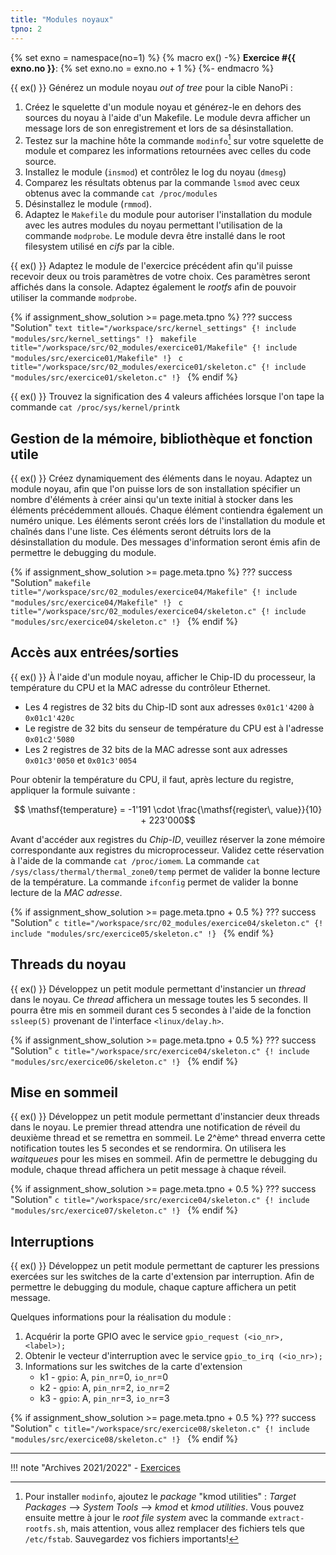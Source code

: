```yaml
---
title: "Modules noyaux"
tpno: 2
---
```


{% set exno = namespace(no=1) %}
{% macro ex() -%}
**Exercice #{{ exno.no }}**: {% set exno.no = exno.no + 1 %}
{%- endmacro %}

{{ ex() }} Générez un module noyau _out of tree_ pour la cible NanoPi :

1. Créez le squelette d'un module noyau et générez-le en dehors des sources du noyau à l'aide
    d'un Makefile. Le module devra afficher un message lors de son enregistrement et lors de sa
    désinstallation.
2. Testez sur la machine hôte la commande `modinfo`[^1] sur votre squelette de module et
    comparez les informations retournées avec celles du code source.
3. Installez le module (`insmod`) et contrôlez le log du noyau (`dmesg`)
4. Comparez les résultats obtenus par la commande `lsmod` avec ceux obtenus avec la
    commande `cat /proc/modules`
5. Désinstallez le module (`rmmod`).
6. Adaptez le `Makefile` du module pour autoriser l'installation du module avec les autres
    modules du noyau permettant l'utilisation de la commande `modprobe`. Le module devra
    être installé dans le root filesystem utilisé en _cifs_ par la cible.

[^1]: Pour installer  `modinfo`, ajoutez le _package_ "kmod utilities" : _Target Packages_ --> _System Tools_ --> _kmod_ et _kmod utilities_. Vous pouvez ensuite mettre à jour le _root file system_ avec la commande `extract-rootfs.sh`, mais attention, vous allez remplacer des fichiers tels que `/etc/fstab`. Sauvegardez vos fichiers importants!

{{ ex() }}  Adaptez le module de l'exercice précédent afin qu'il puisse recevoir deux ou trois paramètres de
votre choix. Ces paramètres seront affichés dans la console. Adaptez également le _rootfs_ afin de
pouvoir utiliser la commande `modprobe`.

{% if assignment_show_solution >= page.meta.tpno %}
??? success "Solution"
    ```text title="/workspace/src/kernel_settings"
    {! include "modules/src/kernel_settings" !}
    ```
    ```makefile title="/workspace/src/02_modules/exercice01/Makefile"
    {! include "modules/src/exercice01/Makefile" !}
    ```
    ```c title="/workspace/src/02_modules/exercice01/skeleton.c"
    {! include "modules/src/exercice01/skeleton.c" !}
    ```
{% endif %}

{{ ex() }}  Trouvez la signification des 4 valeurs affichées lorsque l'on tape la commande
`cat /proc/sys/kernel/printk`

## Gestion de la mémoire, bibliothèque et fonction utile

{{ ex() }} Créez dynamiquement des éléments dans le noyau. Adaptez un module noyau, afin que l'on
puisse lors de son installation spécifier un nombre d'éléments à créer ainsi qu'un texte initial à
stocker dans les éléments précédemment alloués. Chaque élément contiendra également un
numéro unique. Les éléments seront créés lors de l'installation du module et chaînés dans l'une
liste. Ces éléments seront détruits lors de la désinstallation du module. Des messages
d'information seront émis afin de permettre le debugging du module.

{% if assignment_show_solution >= page.meta.tpno %}
??? success "Solution"
    ```makefile title="/workspace/src/02_modules/exercice04/Makefile"
    {! include "modules/src/exercice04/Makefile" !}
    ```
    ```c title="/workspace/src/02_modules/exercice04/skeleton.c"
    {! include "modules/src/exercice04/skeleton.c" !}
    ```
{% endif %}

## Accès aux entrées/sorties

{{ ex() }} À l'aide d'un module noyau, afficher le Chip-ID du processeur, la température du CPU et la MAC
adresse du contrôleur Ethernet.

- Les 4 registres de 32 bits du Chip-ID sont aux adresses `0x01c1'4200` à `0x01c1'420c`
- Le registre de 32 bits du senseur de température du CPU est à l'adresse `0x01c2'5080`
- Les 2 registres de 32 bits de la MAC adresse sont aux adresses `0x01c3'0050` et
    `0x01c3'0054`

Pour obtenir la température du CPU, il faut, après lecture du registre, appliquer la formule
suivante : 

$$ \mathsf{temperature} = -1'191 \cdot \frac{\mathsf{register\, value}}{10} + 223'000$$

Avant d'accéder aux registres du _Chip-ID_, veuillez réserver la zone mémoire correspondante aux
registres du microprocesseur. Validez cette réservation à l'aide de la commande `cat /proc/iomem`.
La commande `cat /sys/class/thermal/thermal_zone0/temp` permet de valider la bonne lecture
de la température. La commande `ifconfig` permet de valider la bonne lecture de la _MAC
adresse_.

{% if assignment_show_solution >= page.meta.tpno + 0.5 %}
??? success "Solution"
    ```c title="/workspace/src/02_modules/exercice04/skeleton.c"
    {! include "modules/src/exercice05/skeleton.c" !}
    ```
{% endif %}

## Threads du noyau

{{ ex() }} Développez un petit module permettant d'instancier un _thread_ dans le noyau. Ce _thread_ affichera
un message toutes les 5 secondes. Il pourra être mis en sommeil durant ces 5 secondes à l'aide de
la fonction `ssleep(5)` provenant de l'interface `<linux/delay.h>`.

{% if assignment_show_solution >= page.meta.tpno + 0.5 %}
??? success "Solution"
    ```c title="/workspace/src/exercice04/skeleton.c"
    {! include "modules/src/exercice06/skeleton.c" !}
    ```
{% endif %}

## Mise en sommeil

{{ ex() }} Développez un petit module permettant d'instancier deux threads dans le noyau. Le premier
thread attendra une notification de réveil du deuxième thread et se remettra en sommeil. Le 2^ème^
thread enverra cette notification toutes les 5 secondes et se rendormira. On utilisera les
_waitqueues_ pour les mises en sommeil. Afin de permettre le debugging du module, chaque thread
affichera un petit message à chaque réveil.

{% if assignment_show_solution >= page.meta.tpno + 0.5 %}
??? success "Solution"
    ```c title="/workspace/src/exercice04/skeleton.c"
    {! include "modules/src/exercice07/skeleton.c" !}
    ```
{% endif %}

## Interruptions

{{ ex() }} Développez un petit module permettant de capturer les pressions exercées sur les switches de la
carte d'extension par interruption. Afin de permettre le debugging du module, chaque capture
affichera un petit message.

Quelques informations pour la réalisation du module :

1. Acquérir la porte GPIO avec le service
   `gpio_request (<io_nr>, <label>);`
2. Obtenir le vecteur d'interruption avec le service
   `gpio_to_irq (<io_nr>);`
3. Informations sur les switches de la carte d'extension
    - k1 - `gpio`: A, `pin_nr`=0, `io_nr`=0
    - k2 - `gpio`: A, `pin_nr`=2, `io_nr`=2
    - k3 - `gpio`: A, `pin_nr`=3, `io_nr`=3

{% if assignment_show_solution >= page.meta.tpno + 0.5 %}
??? success "Solution"
    ```c title="/workspace/src/exercice08/skeleton.c"
    {! include "modules/src/exercice08/skeleton.c" !}
    ```
{% endif %}

---

!!! note "Archives 2021/2022"
    - [Exercices](modules/sp.03.2_mas_csel_noyau_modules_exercices.pdf)
